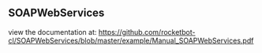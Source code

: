 ## SOAPWebServices

 view the documentation at: https://github.com/rocketbot-cl/SOAPWebServices/blob/master/example/Manual_SOAPWebServices.pdf